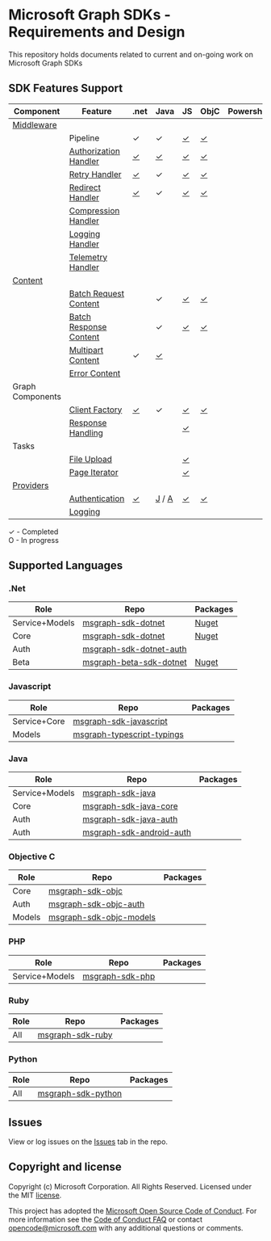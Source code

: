 # Microsoft Graph SDKs - Requirements and Design

This repository holds documents related to current and on-going work on Microsoft Graph SDKs

## SDK Features Support

| Component |Feature| .net | Java | JS | ObjC | Powershell | PHP | Ruby | Python | Go |  
|--|--|--|--|--|--|--|--|--|--|--|
|[Middleware](middleware/middleware.md)
| | Pipeline                |✓|✓|[✓][js_middleware]|[✓][objc_middleware]|||
| | [Authorization Handler](middleware/AuthorizationHandler.md)   |[✓][dotnet_authhandler] |[✓][java_authhandler]|[✓][js_authhandler]|[✓][objc_authhandler] | | |
| | [Retry Handler](middleware/RetryHandler.md)              |[✓][dotnet_retryhandler]|✓|[✓][js_retryhandler]|[✓][objc_retryhandler]| | |
| | [Redirect Handler](middleware/RedirectHandler.md)        |[✓][dotnet_redirecthandler]|✓|[✓][js_redirecthandler]|[✓][objc_redirecthandler] | | |
| | [Compression Handler](middleware/CompressionHandler.md) | | | | | | |
| | [Logging Handler](middleware/LogggingHandler.md) | | | | | | |
| | [Telemetry Handler](middleware/TelemetryHandler.md) | | | | | | |
| [Content](content/ContentArchitecturalConstraints.md)
|| [Batch Request Content](content/BatchRequestContent.md)     | |✓|[✓][js_batchrequestcontent]|[✓][objc_batchrequestcontent] | | |
|| [Batch Response Content](content/BatchResponseContent.md)   | |✓|[✓][js_batchresponsecontent] |[✓][objc_batchresponsecontent] | | |
|| [Multipart Content](content/MultipartContent.md)            |✓|[✓][java_multipartcontent]| | | | |
|| [Error Content](content/ErrorContent.md)            | | | | | | |
| Graph Components
|| [Client Factory](GraphClientFactory.md)           |[✓][dotnet_clientfactory]|✓|[✓][js_graphclientfactory]|[✓][objc_graphclientfactory]| | |
|| [Response Handling](responseHandler.md) | | |[✓][js_responsehandler]||||
| Tasks
|| [File Upload](FileUploadTask.md)                | | |[✓][js_fileuploadtask] | | | |
|| [Page Iterator](tasks/PageIteratorTask.md)            | | |[✓][js_pageiteratortask] | | | |
| [Providers](providers.md)
|| [Authentication](providers/AuthenticationProvider.md)              |[✓][dotnet_authprovider]|[J](java_authprovider) / [A](android_authprovider) |[✓][js_authprovider]|[✓][objc_authprovider] | | |
|| [Logging](provider/LoggingProvider.md)                     | | | | | | |

✓ - Completed  
O - In progress

## Supported Languages

### .Net

|Role| Repo | Packages |
|--|--|--|
|Service+Models|[msgraph-sdk-dotnet](https://github.com/microsoftgraph/msgraph-sdk-dotnet)|[Nuget](https://www.nuget.org/packages/Microsoft.Graph/)|
|Core|[msgraph-sdk-dotnet](https://github.com/microsoftgraph/msgraph-sdk-dotnet)|[Nuget](https://www.nuget.org/packages/Microsoft.Graph.Core/)|
|Auth|[msgraph-sdk-dotnet-auth](https://github.com/microsoftgraph/msgraph-sdk-dotnet-auth)|
|Beta|[msgraph-beta-sdk-dotnet](https://github.com/microsoftgraph/msgraph-beta-sdk-dotnet)|[Nuget](https://www.nuget.org/packages/Microsoft.Graph.Beta/)|

### Javascript

|Role| Repo | Packages |
|--|--|--|
|Service+Core|[msgraph-sdk-javascript](https://github.com/microsoftgraph/msgraph-sdk-javascript)||
|Models|[msgraph-typescript-typings](https://github.com/microsoftgraph/msgraph-typescript-typings)|

### Java

|Role| Repo | Packages |
|--|--|--|
|Service+Models|[msgraph-sdk-java](https://github.com/microsoftgraph/msgraph-sdk-java)||
|Core|[msgraph-sdk-java-core](https://github.com/microsoftgraph/msgraph-sdk-java-core)||
|Auth|[msgraph-sdk-java-auth](https://github.com/microsoftgraph/msgraph-sdk-java-auth)||
|Auth|[msgraph-sdk-android-auth](https://github.com/microsoftgraph/msgraph-sdk-android-auth)||

### Objective C

|Role| Repo | Packages |
|--|--|--|
|Core|[msgraph-sdk-objc](https://github.com/microsoftgraph/msgraph-sdk-objc)||
|Auth|[msgraph-sdk-objc-auth](https://github.com/microsoftgraph/msgraph-sdk-objc-auth)|
|Models|[msgraph-sdk-objc-models](https://github.com/microsoftgraph/msgraph-sdk-objc-models)|

### PHP

|Role| Repo | Packages |
|--|--|--|
|Service+Models|[msgraph-sdk-php](https://github.com/microsoftgraph/msgraph-sdk-php)|

### Ruby

|Role| Repo | Packages |
|--|--|--|
|All|[msgraph-sdk-ruby](https://github.com/microsoftgraph/msgraph-sdk-ruby)|

### Python

|Role| Repo | Packages |
|--|--|--|
|All|[msgraph-sdk-python](https://github.com/microsoftgraph/msgraph-sdk-python)|

## Issues

View or log issues on the [Issues](https://github.com/microsoftgraph/msgraph-sdk-design/issues) tab in the repo.

## Copyright and license

Copyright (c) Microsoft Corporation. All Rights Reserved. Licensed under the MIT [license](LICENSE).

This project has adopted the [Microsoft Open Source Code of Conduct](https://opensource.microsoft.com/codeofconduct/). For more information see the [Code of Conduct FAQ](https://opensource.microsoft.com/codeofconduct/faq/) or contact [opencode@microsoft.com](mailto:opencode@microsoft.com) with any additional questions or comments.

[java_authhandler]: https://github.com/microsoftgraph/msgraph-sdk-java-core/blob/dev/src/main/java/com/microsoft/graph/httpcore/AuthenticationHandler.java
[java_multipartcontent]: https://github.com/microsoftgraph/msgraph-sdk-java/blob/dev/src/main/java/com/microsoft/graph/models/extensions/Multipart.java

[objc_middleware]: https://github.com/microsoftgraph/msgraph-sdk-objc/blob/master/MSGraphCoreSDK/MSGraphCoreSDK/Middleware/Protocols/MSGraphMiddleware.h
[objc_authprovider]:https://github.com/microsoftgraph/msgraph-sdk-objc-auth
[objc_authhandler]: https://github.com/microsoftgraph/msgraph-sdk-objc/blob/master/MSGraphCoreSDK/MSGraphCoreSDK/Middleware/Implementations/Authentication/MSAuthenticationHandler.h
[objc_retryhandler]: https://github.com/microsoftgraph/msgraph-sdk-objc/tree/master/MSGraphCoreSDK/MSGraphCoreSDK/Middleware/Implementations/RetryHandler
[objc_redirecthandler]: https://github.com/microsoftgraph/msgraph-sdk-objc/tree/master/MSGraphCoreSDK/MSGraphCoreSDK/Middleware/Implementations/RedirectHandler
[objc_batchrequestcontent]: https://github.com/microsoftgraph/msgraph-sdk-objc/blob/master/MSGraphCoreSDK/MSGraphCoreSDK/GraphContent/BatchContent/MSBatchRequestContent.h
[objc_batchresponsecontent]: https://github.com/microsoftgraph/msgraph-sdk-objc/blob/master/MSGraphCoreSDK/MSGraphCoreSDK/GraphContent/BatchContent/MSBatchResponseContent.h
[objc_graphclientfactory]: https://github.com/microsoftgraph/msgraph-sdk-objc/blob/master/MSGraphCoreSDK/MSGraphCoreSDK/HTTPClient/MSClientFactory.h

[dotnet_authprovider]: https://github.com/microsoftgraph/msgraph-sdk-dotnet-auth
[dotnet_retryhandler]: https://github.com/microsoftgraph/msgraph-sdk-dotnet/blob/dev/src/Microsoft.Graph.Core/Requests/RetryHandler.cs
[dotnet_redirecthandler]: https://github.com/microsoftgraph/msgraph-sdk-dotnet/blob/dev/src/Microsoft.Graph.Core/Requests/RedirectHandler.cs
[dotnet_authhandler]: https://github.com/microsoftgraph/msgraph-sdk-dotnet/blob/dev/src/Microsoft.Graph.Core/Requests/AuthenticationHandler.cs
[dotnet_clientfactory]: https://github.com/microsoftgraph/msgraph-sdk-dotnet/blob/dev/src/Microsoft.Graph.Core/Requests/GraphClientFactory.cs

[js_middleware]: https://github.com/microsoftgraph/msgraph-sdk-javascript/blob/dev/src/middleware/IMiddleware.ts
[js_authhandler]: https://github.com/microsoftgraph/msgraph-sdk-javascript/blob/dev/src/middleware/AuthenticationHandler.ts
[js_responsehandler]: https://github.com/microsoftgraph/msgraph-sdk-javascript/blob/dev/src/GraphResponseHandler.ts
[js_batchrequestcontent]: https://github.com/microsoftgraph/msgraph-sdk-javascript/blob/dev/src/content/BatchRequestContent.ts
[js_batchresponsecontent]: https://github.com/microsoftgraph/msgraph-sdk-javascript/blob/dev/src/content/BatchResponseContent.ts
[js_fileuploadtask]: https://github.com/microsoftgraph/msgraph-sdk-javascript/blob/dev/src/tasks/LargeFileUploadTask.ts
[js_pageiteratortask]: https://github.com/microsoftgraph/msgraph-sdk-javascript/blob/dev/src/tasks/PageIterator.ts
[js_redirecthandler]: https://github.com/microsoftgraph/msgraph-sdk-javascript/blob/dev/src/middleware/RedirectHandler.ts
[js_retryhandler]: https://github.com/microsoftgraph/msgraph-sdk-javascript/blob/dev/src/middleware/RetryHandler.ts
[js_graphclientfactory]: https://github.com/microsoftgraph/msgraph-sdk-javascript/blob/dev/src/HTTPClientFactory.ts
[js_authprovider]: https://github.com/microsoftgraph/msgraph-sdk-javascript/blob/dev/src/MSALAuthenticationProvider.ts